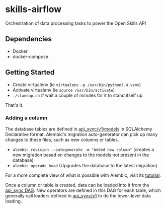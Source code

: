 # skills-airflow
Orchestration of data processing tasks to power the Open Skills API

## Dependencies

- Docker
- docker-compose

## Getting Started
- Create virtualenv (ie `virtualenv -p /usr/bin/python3.4 venv`)
- Activate virtualenv (ie `source /usr/bin/activate`)
- `./standup.sh` # wait a couple of minutes for it to stand itself up

That's it.

### Adding a column

The database tables are defined in [api_sync/v1/models](api_sync/v1/models) in SQLAlchemy Declarative format. Alembic's migration auto-generator can pick up many changes to these files, such as new columns or tables.

- `alembic revision --autogenerate -m "Added new column"` (creates a new migration based on changes to the models not present in the database)
- `alembic upgrade head` (Upgrades the database to the latest migration)

For a more complete view of what is possible with Alembic, visit its [tutorial](http://alembic.zzzcomputing.com/en/latest/tutorial.html).

Once a column or table is created, data can be loaded into it from the [api_sync DAG](dags/api_sync_v1.py). New operators are defined in this DAG for each table, which generally call loaders defined in [api_sync/v1](api_sync/v1) to do the lower-level data loading.
